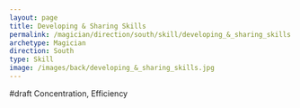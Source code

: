 ```yaml
---
layout: page
title: Developing & Sharing Skills
permalink: /magician/direction/south/skill/developing_&_sharing_skills
archetype: Magician
direction: South
type: Skill
image: /images/back/developing_&_sharing_skills.jpg
---
```

#draft Concentration, Efficiency
